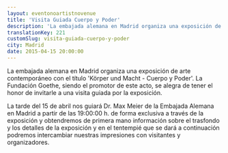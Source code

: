 ```yaml
---
layout: eventonoartistnovenue
title: 'Visita Guiada Cuerpo y Poder'
description: 'La embajada alemana en Madrid organiza una exposición de arte contemporáneo con el título "Körper und Macht - Cuerpo y Poder". '
translationKey: 221
customSlug: visita-guiada-cuerpo-y-poder
city: Madrid
date: 2015-04-15 20:00:00
---
```


La embajada alemana en Madrid organiza una exposición de arte contemporáneo con el título 'Körper und Macht - Cuerpo y Poder'. La Fundación Goethe, siendo el promotor de este acto, se alegra de tener el honor de invitarle a una visita guiada por la exposición.



La tarde del 15 de abril nos guiará Dr. Max Meier de la Embajada Alemana en Madrid a partir de las 19:00:00 h. de forma exclusiva a través de la exposición y obtendremos de primera mano información sobre el trasfondo y los detalles de la exposición y en el tentempié que se dará a continuación podremos intercambiar nuestras impresiones con visitantes y organizadores.
